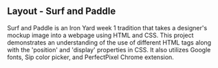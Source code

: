 ## Layout - Surf and Paddle

Surf and Paddle is an Iron Yard week 1 tradition that takes a designer's mockup image into a webpage using HTML and CSS.  This project demonstrates an understanding of the use of different HTML tags along with the  'position' and 'display' properties in CSS.  It also utilizes Google fonts, Sip color picker, and PerfectPixel Chrome extension.

